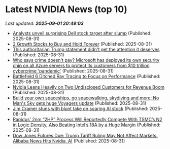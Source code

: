 # Latest NVIDIA News (top 10)
_Last updated: **2025-09-01 20:49:03**_

- [Analysts unveil surprising Dell stock target after slump](https://www.thestreet.com/investing/analysts-unveil-surprising-dell-stock-target-after-slump) (Published: 2025-08-31)
- [2 Growth Stocks to Buy and Hold Forever](https://biztoc.com/x/c4a64c12628f01ef) (Published: 2025-08-31)
- [This authoritarian Trump statement didn't get the attention it deserves](https://www.abc.net.au/news/2025-09-01/trump-federal-reserve-financial-markets-authoritarian/105713506) (Published: 2025-08-31)
- [Who says crime doesn't pay? Microsoft has deployed its own security chip on all Azure servers to protect its customers from $10 trillion cybercrime 'pandemic'](https://www.techradar.com/pro/who-says-crime-doesnt-pay-microsoft-has-deployed-its-own-security-chip-on-all-azure-servers-to-protect-its-customers-from-usd10-trillion-cybercrime-pandemic) (Published: 2025-08-31)
- [Battlefield 6 Ditched Ray Tracing to Focus on Performance](https://wccftech.com/battlefield-6-ditched-ray-tracing-focus-performance/) (Published: 2025-08-31)
- [Nvidia Leans Heavily on Two Undisclosed Customers for Revenue Boom](https://biztoc.com/x/099132379d40072f) (Published: 2025-08-31)
- [Build your own spaceships, go spacewalking, skydiving and more: No Man's Sky gets huge Voyagers update](https://www.notebookcheck.net/Build-your-own-spaceships-go-spacewalking-skydiving-and-more-No-Man-s-Sky-gets-huge-Voyagers-update.1101553.0.html) (Published: 2025-08-31)
- [Jim Cramer stuns with blunt take on soaring AI stock](https://www.thestreet.com/technology/jim-cramer-stuns-with-blunt-take-on-soaring-ai-stock-) (Published: 2025-08-31)
- [Rapidus’ 2nm “2HP” Process Will Reportedly Compete With TSMC’s N2 in Logic Density, Also Beating Intel’s 18A by a Huge Margin](https://wccftech.com/rapidus-2nm-2hp-process-will-compete-with-tsmc-n2-in-transistor-density/) (Published: 2025-08-31)
- [Dow Jones Futures Due: Trump Tariff Ruling May Not Affect Markets. Alibaba News Hits Nvidia, AI](https://biztoc.com/x/6c3ae4479a985396) (Published: 2025-08-31)
